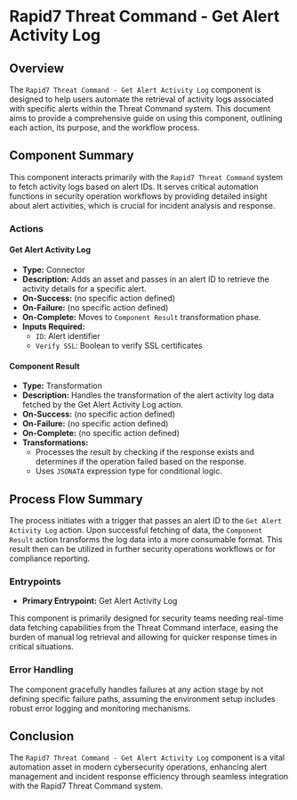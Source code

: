 # Rapid7 Threat Command - Get Alert Activity Log

## Overview

The `Rapid7 Threat Command - Get Alert Activity Log` component is designed to help users automate the retrieval of activity logs associated with specific alerts within the Threat Command system. This document aims to provide a comprehensive guide on using this component, outlining each action, its purpose, and the workflow process.

## Component Summary

This component interacts primarily with the `Rapid7 Threat Command` system to fetch activity logs based on alert IDs. It serves critical automation functions in security operation workflows by providing detailed insight about alert activities, which is crucial for incident analysis and response.

### Actions

#### Get Alert Activity Log
- **Type:** Connector
- **Description:** Adds an asset and passes in an alert ID to retrieve the activity details for a specific alert.
- **On-Success:** (no specific action defined)
- **On-Failure:** (no specific action defined)
- **On-Complete:** Moves to `Component Result` transformation phase.
- **Inputs Required:**
  - `ID`: Alert identifier
  - `Verify SSL`: Boolean to verify SSL certificates

#### Component Result
- **Type:** Transformation
- **Description:** Handles the transformation of the alert activity log data fetched by the Get Alert Activity Log action.
- **On-Success:** (no specific action defined)
- **On-Failure:** (no specific action defined)
- **On-Complete:** (no specific action defined)
- **Transformations:**
  - Processes the result by checking if the response exists and determines if the operation failed based on the response.
  - Uses `JSONATA` expression type for conditional logic.

## Process Flow Summary

The process initiates with a trigger that passes an alert ID to the `Get Alert Activity Log` action. Upon successful fetching of data, the `Component Result` action transforms the log data into a more consumable format. This result then can be utilized in further security operations workflows or for compliance reporting.

### Entrypoints

- **Primary Entrypoint:** Get Alert Activity Log

This component is primarily designed for security teams needing real-time data fetching capabilities from the Threat Command interface, easing the burden of manual log retrieval and allowing for quicker response times in critical situations.

### Error Handling

The component gracefully handles failures at any action stage by not defining specific failure paths, assuming the environment setup includes robust error logging and monitoring mechanisms.

## Conclusion

The `Rapid7 Threat Command - Get Alert Activity Log` component is a vital automation asset in modern cybersecurity operations, enhancing alert management and incident response efficiency through seamless integration with the Rapid7 Threat Command system.

